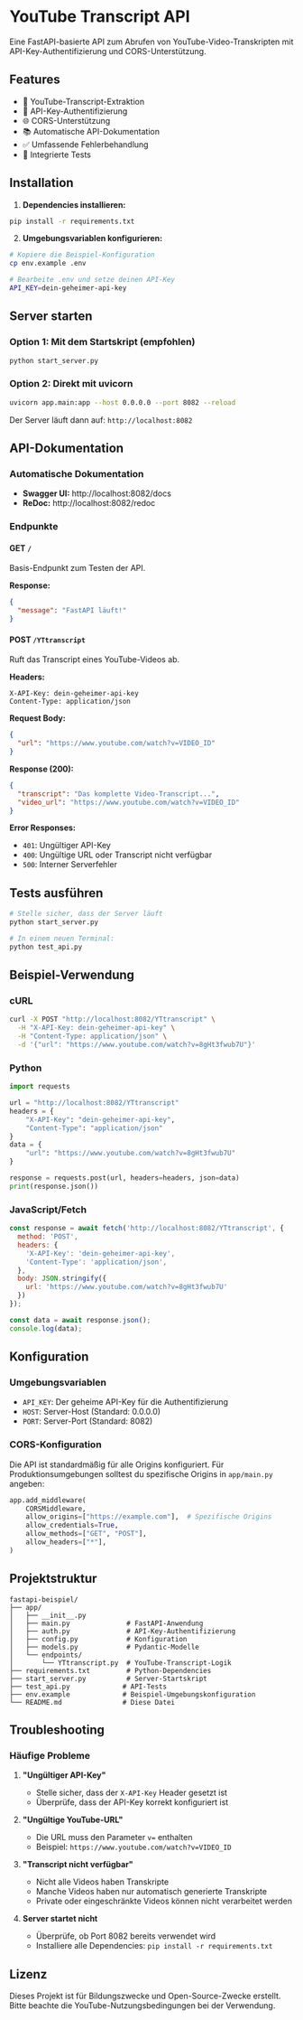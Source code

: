 # YouTube Transcript API

Eine FastAPI-basierte API zum Abrufen von YouTube-Video-Transkripten mit API-Key-Authentifizierung und CORS-Unterstützung.

## Features

- 🎥 YouTube-Transcript-Extraktion
- 🔐 API-Key-Authentifizierung
- 🌐 CORS-Unterstützung
- 📚 Automatische API-Dokumentation
- ✅ Umfassende Fehlerbehandlung
- 🧪 Integrierte Tests

## Installation

1. **Dependencies installieren:**
```bash
pip install -r requirements.txt
```

2. **Umgebungsvariablen konfigurieren:**
```bash
# Kopiere die Beispiel-Konfiguration
cp env.example .env

# Bearbeite .env und setze deinen API-Key
API_KEY=dein-geheimer-api-key
```

## Server starten

### Option 1: Mit dem Startskript (empfohlen)
```bash
python start_server.py
```

### Option 2: Direkt mit uvicorn
```bash
uvicorn app.main:app --host 0.0.0.0 --port 8082 --reload
```

Der Server läuft dann auf: `http://localhost:8082`

## API-Dokumentation

### Automatische Dokumentation
- **Swagger UI:** http://localhost:8082/docs
- **ReDoc:** http://localhost:8082/redoc

### Endpunkte

#### GET `/`
Basis-Endpunkt zum Testen der API.

**Response:**
```json
{
  "message": "FastAPI läuft!"
}
```

#### POST `/YTtranscript`
Ruft das Transcript eines YouTube-Videos ab.

**Headers:**
```
X-API-Key: dein-geheimer-api-key
Content-Type: application/json
```

**Request Body:**
```json
{
  "url": "https://www.youtube.com/watch?v=VIDEO_ID"
}
```

**Response (200):**
```json
{
  "transcript": "Das komplette Video-Transcript...",
  "video_url": "https://www.youtube.com/watch?v=VIDEO_ID"
}
```

**Error Responses:**
- `401`: Ungültiger API-Key
- `400`: Ungültige URL oder Transcript nicht verfügbar
- `500`: Interner Serverfehler

## Tests ausführen

```bash
# Stelle sicher, dass der Server läuft
python start_server.py

# In einem neuen Terminal:
python test_api.py
```

## Beispiel-Verwendung

### cURL
```bash
curl -X POST "http://localhost:8082/YTtranscript" \
  -H "X-API-Key: dein-geheimer-api-key" \
  -H "Content-Type: application/json" \
  -d '{"url": "https://www.youtube.com/watch?v=8gHt3fwub7U"}'
```

### Python
```python
import requests

url = "http://localhost:8082/YTtranscript"
headers = {
    "X-API-Key": "dein-geheimer-api-key",
    "Content-Type": "application/json"
}
data = {
    "url": "https://www.youtube.com/watch?v=8gHt3fwub7U"
}

response = requests.post(url, headers=headers, json=data)
print(response.json())
```

### JavaScript/Fetch
```javascript
const response = await fetch('http://localhost:8082/YTtranscript', {
  method: 'POST',
  headers: {
    'X-API-Key': 'dein-geheimer-api-key',
    'Content-Type': 'application/json',
  },
  body: JSON.stringify({
    url: 'https://www.youtube.com/watch?v=8gHt3fwub7U'
  })
});

const data = await response.json();
console.log(data);
```

## Konfiguration

### Umgebungsvariablen
- `API_KEY`: Der geheime API-Key für die Authentifizierung
- `HOST`: Server-Host (Standard: 0.0.0.0)
- `PORT`: Server-Port (Standard: 8082)

### CORS-Konfiguration
Die API ist standardmäßig für alle Origins konfiguriert. Für Produktionsumgebungen solltest du spezifische Origins in `app/main.py` angeben:

```python
app.add_middleware(
    CORSMiddleware,
    allow_origins=["https://example.com"],  # Spezifische Origins
    allow_credentials=True,
    allow_methods=["GET", "POST"],
    allow_headers=["*"],
)
```

## Projektstruktur

```
fastapi-beispiel/
├── app/
│   ├── __init__.py
│   ├── main.py              # FastAPI-Anwendung
│   ├── auth.py              # API-Key-Authentifizierung
│   ├── config.py            # Konfiguration
│   ├── models.py            # Pydantic-Modelle
│   └── endpoints/
│       └── YTtranscript.py  # YouTube-Transcript-Logik
├── requirements.txt         # Python-Dependencies
├── start_server.py          # Server-Startskript
├── test_api.py             # API-Tests
├── env.example             # Beispiel-Umgebungskonfiguration
└── README.md               # Diese Datei
```

## Troubleshooting

### Häufige Probleme

1. **"Ungültiger API-Key"**
   - Stelle sicher, dass der `X-API-Key` Header gesetzt ist
   - Überprüfe, dass der API-Key korrekt konfiguriert ist

2. **"Ungültige YouTube-URL"**
   - Die URL muss den Parameter `v=` enthalten
   - Beispiel: `https://www.youtube.com/watch?v=VIDEO_ID`

3. **"Transcript nicht verfügbar"**
   - Nicht alle Videos haben Transkripte
   - Manche Videos haben nur automatisch generierte Transkripte
   - Private oder eingeschränkte Videos können nicht verarbeitet werden

4. **Server startet nicht**
   - Überprüfe, ob Port 8082 bereits verwendet wird
   - Installiere alle Dependencies: `pip install -r requirements.txt`

## Lizenz

Dieses Projekt ist für Bildungszwecke und Open-Source-Zwecke erstellt. Bitte beachte die YouTube-Nutzungsbedingungen bei der Verwendung. 